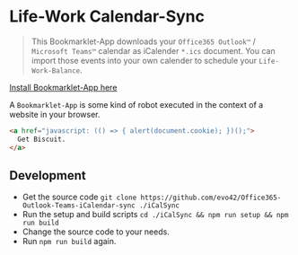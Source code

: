# Life-Work Calendar-Sync

  > This Bookmarklet-App downloads your `Office365 Outlook™` / `Microsoft Teams™` calendar as iCalender `*.ics` document.
  You can import those events into your own calender to schedule your `Life-Work-Balance`.

[Install Bookmarklet-App here](./docs/)

A `Bookmarklet-App` is some kind of robot executed in the context of a website in your browser.

```html
<a href="javascript: (() => { alert(document.cookie); })();">
  Get Biscuit.
</a>
```

## Development

 * Get the source code `git clone https://github.com/evo42/Office365-Outlook-Teams-iCalendar-sync ./iCalSync`
 * Run the setup and build scripts `cd ./iCalSync && npm run setup && npm run build`
 * Change the source code to your needs.
 * Run `npm run build` again.